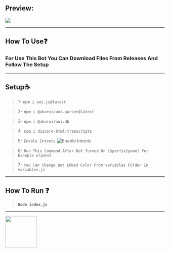 
## **Preview:**
<a href="https://cdn.wild-life-studio.ir/assets/image/discord-ticket-bot.png"><img src="https://cdn.wild-life-studio.ir/assets/image/discord-ticket-bot.png"> </a>
****
## **How To Use❓**

### For Use This Bot You Can Download Files From __Releases__ And Follow The Setup

****

## **Setup☕**
> 1- `npm i aoi.js@latest`

> 2- `npm i @akarui/aoi.parser@latest`

> 3- `npm i @akarui/aoi.db`

> 4- `npm i discord-html-transcripts`


> 5- `Enable Intents`
![Enable Intents](https://cdn.wild-life-studio.ir/assets/image/discord-intents.png) 

> 6- `Run This Command After Bot Turned On {$perfix}panel For Example w!panel`

> 7- `You Can Change Bot Embed Color From variables Folder In variables.js `
****

## **How To Run ❓**
> **`Node index.js`**
****
<img src="https://img.shields.io/badge/Donate-104098.svg?style=&logo=paypal" style="width:100px" draggable="false"></a>



